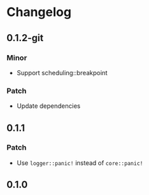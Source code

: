 # Changelog

## 0.1.2-git

### Minor

- Support scheduling::breakpoint

### Patch

- Update dependencies

## 0.1.1

### Patch

- Use `logger::panic!` instead of `core::panic!`

## 0.1.0

<!-- Update PR number to skip CHANGELOG.md test: #113 -->
